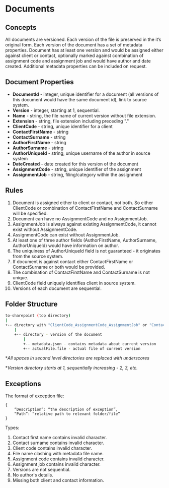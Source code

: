 # Documents #

## Concepts ##

All documents are versioned. Each version of the file is preserved in the it’s original form. Each version of the document has a set of metadata properties. Document has at least one version and would be assigned either against client or contact, optionally marked against combination of assignment code and assignment job and would have author and date created. Additional metadata properties can be included on request.

## Document Properties ##

* **DocumentId** - integer, unique identifier for a document (all versions of this document would have the same document id), link to source system.
* **Version** - integer, starting at 1, sequential.
* **Name** - string, the file name of current version without file extension.
* **Extension** - string, file extension including preceding "."
* **ClientCode** - string, unique identifier for a client
* **ContactFirstName** - string
* **ContactSurname** - string
* **AuthorFirstName** - string
* **AuthorSurname** - string
* **AuthorUniqueId** - string, unique username of the author in source system
* **DateCreated** - date created for this version of the document
* **AssignmentCode** - string, unique identifier of the assignment
* **AssignmentJob** - string, filing/category within the assignment

## Rules ##
1. Document is assigned either to client or contact, not both. So either ClientCode or combination of ContactFirstName and ContactSurname will be specified.
1. Document can have no AssignmentCode and no AssignmentJob.
1. AssignmentJob is always against existing AssignmentCode, it cannot exist without AssignmentCode.
1. AssignmentCode can exist without AssignmentJob.
1. At least one of three author fields (AuthorFirstName, AuthorSurname, AuthorUniqueId) would have information on author.
1. The uniquiness of AuthorUniqueId field is not guaranteed - it originates from the source system. 
1. If document is against contact either ContactFirstName or ContactSurname or both would be provided. 
1. The combination of ContactFirstName and ContactSurname is not unique.
1. ClientCode field uniquely identifies client in source system.
1. Versions of each document are sequential.

## Folder Structure ## 

```bash
to-sharepoint (top directory)
|
+-- directory with "ClientCode_AssignmentCode_AssignmentJob" or "ContactFirstName_ContactSurname_AssignmentCode_AssignmentJob" mask
    |
    +-- directory - version of the document
        |
        +-- metadata.json - contains metadata about current version
        +-- actualFile.file - actual file of current version       
```

**All spaces in second level directories are replaced with underscores*

**Version directory starts at 1, sequentially increasing - 2, 3, etc.*

## Exceptions ##

The format of exception file:

```
{
    “Description”: “the description of exception”,
    “Path”: “relative path to relevant folder/file”
}
```

Types:

1. Contact first name contains invalid character.
1. Contact surname contains invalid character.
1. Client code contains invalid character.
1. File name clashing with metadata file name.
1. Assignment code contains invalid character.
1. Assignment job contains invalid character.
1. Versions are not sequential.
1. No author's details.
1. Missing both client and contact information.